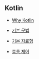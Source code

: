 Kotlin
-------------

* [Why Kotlin](./Readme/WhyKotlin.md)

* [기본 문법](./Readme/Basic.md)

* [기본 자료형](./Readme/Basic2.md)

* [흐름 제어](./Readme/ControlFlow.md)
      





